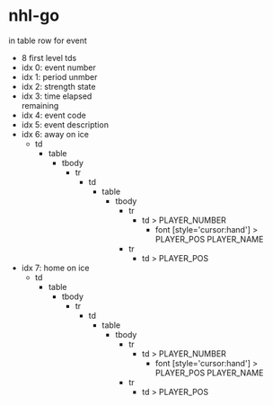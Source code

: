# nhl-go

in table row for event

- 8 first level tds
- idx 0: event number
- idx 1: period unmber
- idx 2: strength state
- idx 3: time elapsed <br /> remaining
- idx 4: event code
- idx 5: event description
- idx 6: away on ice
  - td
    - table
      - tbody
        - tr
          - td
            - table
              - tbody
                - tr
                  - td > PLAYER_NUMBER
                    - font [style='cursor:hand'] > PLAYER_POS PLAYER_NAME
                - tr
                  - td > PLAYER_POS
- idx 7: home on ice
  - td
    - table
      - tbody
        - tr
          - td
            - table
              - tbody
                - tr
                  - td > PLAYER_NUMBER
                    - font [style='cursor:hand'] > PLAYER_POS PLAYER_NAME
                - tr
                  - td > PLAYER_POS

